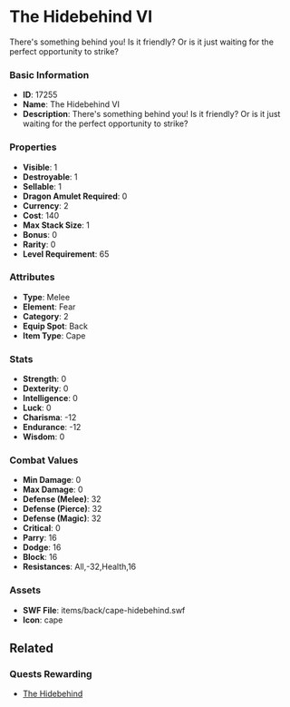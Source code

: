 # The Hidebehind VI

There's something behind you! Is it friendly? Or is it just waiting for the perfect opportunity to strike?

### Basic Information

- **ID**: 17255
- **Name**: The Hidebehind VI
- **Description**: There&#039;s something behind you! Is it friendly? Or is it just waiting for the perfect opportunity to strike?

### Properties

- **Visible**: 1
- **Destroyable**: 1
- **Sellable**: 1
- **Dragon Amulet Required**: 0
- **Currency**: 2
- **Cost**: 140
- **Max Stack Size**: 1
- **Bonus**: 0
- **Rarity**: 0
- **Level Requirement**: 65

### Attributes

- **Type**: Melee
- **Element**: Fear
- **Category**: 2
- **Equip Spot**: Back
- **Item Type**: Cape

### Stats

- **Strength**: 0
- **Dexterity**: 0
- **Intelligence**: 0
- **Luck**: 0
- **Charisma**: -12
- **Endurance**: -12
- **Wisdom**: 0

### Combat Values

- **Min Damage**: 0
- **Max Damage**: 0
- **Defense (Melee)**: 32
- **Defense (Pierce)**: 32
- **Defense (Magic)**: 32
- **Critical**: 0
- **Parry**: 16
- **Dodge**: 16
- **Block**: 16
- **Resistances**: All,-32,Health,16

### Assets

- **SWF File**: items/back/cape-hidebehind.swf
- **Icon**: cape

## Related

### Quests Rewarding

- [The Hidebehind](../quests/1431-the-hidebehind.md)

